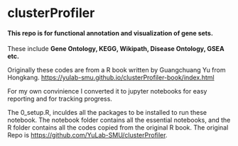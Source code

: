 # clusterProfiler

#### This repo is for functional annotation and visualization of gene sets. 

These include **Gene Ontology, KEGG, Wikipath, Disease Ontology, GSEA etc.** 

Originally these codes are from a R book written by Guangchuang Yu from Hongkang.
https://yulab-smu.github.io/clusterProfiler-book/index.html

For my own convinience I converted it to jupyter notebooks for easy reporting and for tracking progress.

The 0_setup.R, inculdes all the packages to be installed to run these notebook. The notebook folder contains all the essential notebooks, and the R folder contains all the codes copied from the original R book. 
The original Repo is https://github.com/YuLab-SMU/clusterProfiler. 
